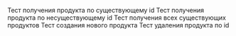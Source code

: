 Тест получения продукта по существующему id
Тест получения продукта по несуществующему id
Тест получения всех существующих продуктов
Тест создания нового продукта
Тест удаления продукта по id
